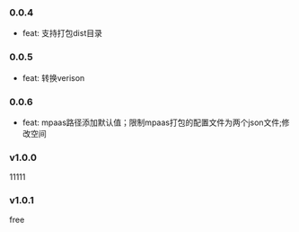 ### 0.0.4
- feat: 支持打包dist目录

### 0.0.5
- feat: 转换verison

### 0.0.6
- feat: mpaas路径添加默认值；限制mpaas打包的配置文件为两个json文件;修改空间


### v1.0.0
 

   11111
 
### v1.0.1
 

   free
 
